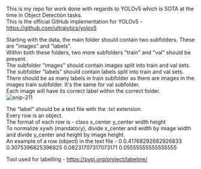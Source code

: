 This is my repo for work done with regards to YOLOv5 which is SOTA at the time in Object Detection tasks. <br>
This is the official GitHub implementation for YOLOv5 - https://github.com/ultralytics/yolov5 <br>

Starting with the data, the main folder should contain two subfolders. These are "images" and "labels". <br>
Within both these folders, two more subfolders "train" and "val" should be present. <br>
The subfolder "images" should contain images split into train and val sets. <br> 
The subfolder "labels" should contain labels split into train and val sets. There should be as many labels in train subfolder as there are images in the images train subfolder. It's the same for val subfolder. <br>
Each image will have its correct label within the correct folder. <br>
![snip-211](https://user-images.githubusercontent.com/57378191/185542960-a126e6b8-b845-4146-8efc-b9aadbd4a075.PNG)


The "label" should be a text file with the .txt extension. <br>
Every row is an object. <br>
The format of each row is - class x_center y_center width height <br>
To normalize xywh (mandatory), divide x_center and width by image width and divide y_center and height by image height. <br>
An example of a row (object) in the text file - 0 0.41768292682926833 0.3075396825396825 0.08231707317073171 0.05555555555555555 <br>

Tool used for labelling - https://pypi.org/project/labelme/ <br>



